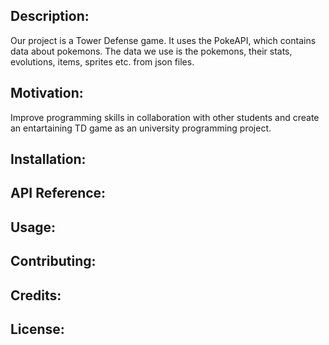 ## Description:
Our project is a Tower Defense game. It uses the PokeAPI, which contains data about pokemons. The data we use is the pokemons, their stats, evolutions, items, sprites etc. from json files.

## Motivation:
Improve programming skills in collaboration with other students and create an entartaining TD game as an university programming project.

## Installation: 

## API Reference:

## Usage: 

## Contributing: 

## Credits: 

## License:
